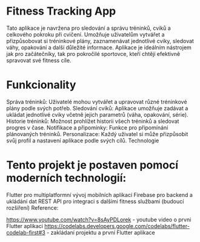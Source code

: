 # Fitness Tracking App
Tato aplikace je navržena pro sledování a správu tréninků, cviků a celkového pokroku při cvičení. Umožňuje uživatelům vytvářet a přizpůsobovat si tréninkové plány, zaznamenávat jednotlivé cviky, sledovat váhy, opakování a další důležité informace. Aplikace je ideálním nástrojem jak pro začátečníky, tak pro pokročilé sportovce, kteří chtějí efektivně spravovat své fitness cíle.

# Funkcionality
Správa tréninků: Uživatelé mohou vytvářet a upravovat různé tréninkové plány podle svých potřeb.
Sledování cviků: Aplikace umožňuje zadávat a ukládat jednotlivé cviky včetně jejich parametrů (váha, opakování, série).
Historie tréninků: Možnost prohlížet historii všech tréninků a sledovat progres v čase.
Notifikace a připomínky: Funkce pro připomínání plánovaných tréninků.
Personalizace: Každý uživatel si může přizpůsobit svůj profil a nastavení aplikace podle svých cílů.
Technologie
# Tento projekt je postaven pomocí moderních technologií:

Flutter pro multiplatformní vývoj mobilních aplikací
Firebase pro backend a ukládání dat
REST API pro integraci s dalšími fitness službami (budoucí rozšíření)
Reference:

https://www.youtube.com/watch?v=8sAyPDLorek - youtube video o prvni Flutter aplikaci
https://codelabs.developers.google.com/codelabs/flutter-codelab-first#3 - zakládaní projektu a první Flutter aplikace
